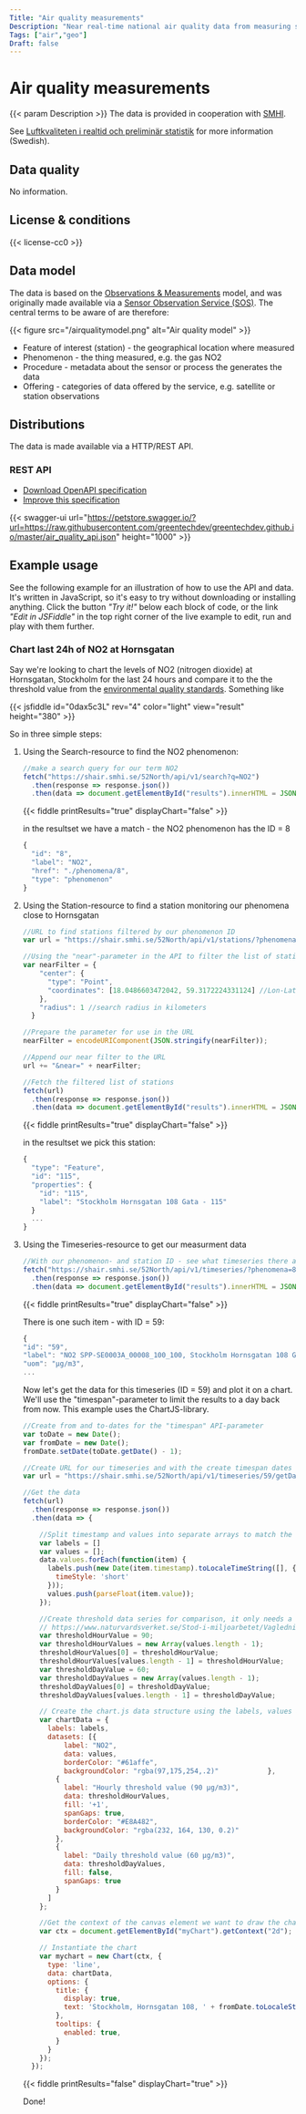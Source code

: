 ```yaml
---
Title: "Air quality measurements"
Description: "Near real-time national air quality data from measuring stations - the air quality data provides information on the levels of various air pollutants, including particles, nitrogen dioxide and ground-level ozone, in Swedish cities and in rural areas. The data is made available via a HTTP/REST API with various usage examples."
Tags: ["air","geo"]
Draft: false
---
```


# Air quality measurements

{{< param Description >}} The data is provided in cooperation with [SMHI](https://smhi.se).

See [Luftkvaliteten i realtid och preliminär statistik](https://www.naturvardsverket.se/Sa-mar-miljon/Klimat-och-luft/Statistik-om-luft/Luftkvaliteten-i-realtid/) for more information (Swedish).

## Data quality

No information.

## License & conditions 

{{< license-cc0 >}}

## Data model

The data is based on the [Observations & Measurements](https://en.wikipedia.org/wiki/Observations_and_Measurements) model, and was originally made available via a [Sensor Observation Service (SOS)](https://en.wikipedia.org/wiki/Sensor_Observation_Service). The central terms to be aware of are therefore:

{{< figure src="/airqualitymodel.png" alt="Air quality model" >}}

* Feature of interest (station) - the geographical location where measured
* Phenomenon - the thing measured, e.g. the gas NO2
* Procedure - metadata about the sensor or process the generates the data
* Offering - categories of data offered by the service, e.g. satellite or station observations

## Distributions

The data is made available via a HTTP/REST API.

### REST API

* [Download OpenAPI specification](https://raw.githubusercontent.com/greentechdev/greentechdev.github.io/master/air_quality_api.json)
* [Improve this specification](https://github.com/greentechdev/greentechdev.github.io/edit/master/air_quality_api.json)

{{< swagger-ui url="https://petstore.swagger.io/?url=https://raw.githubusercontent.com/greentechdev/greentechdev.github.io/master/air_quality_api.json" height="1000" >}}

## Example usage

See the following example for an illustration of how to use the API and data. It's written in JavaScript, so it's easy to try without downloading or installing anything. Click the button _"Try it!"_ below each block of code, or the link _"Edit in JSFiddle"_ in the top right corner of the live example to edit, run and play with them further.

### Chart last 24h of NO2 at Hornsgatan

Say we're looking to chart the levels of NO2 (nitrogen dioxide) at Hornsgatan, Stockholm for the last 24 hours and compare it to the the threshold value from the [environmental quality standards](https://www.naturvardsverket.se/Stod-i-miljoarbetet/Vagledningar/Luft-och-klimat/Miljokvalitetsnormer-for-utomhusluft/Gransvarden-malvarden-utvarderingstrosklar/). Something like

{{< jsfiddle id="0dax5c3L" rev="4" color="light" view="result" height="380" >}}

So in three simple steps:

1) Using the Search-resource to find the NO2 phenomenon:

    ```js
    //make a search query for our term NO2
    fetch("https://shair.smhi.se/52North/api/v1/search?q=NO2")
      .then(response => response.json())
      .then(data => document.getElementById("results").innerHTML = JSON.stringify(data, null, 2));
    ```
    {{< fiddle printResults="true" displayChart="false" >}}

    in the resultset we have a match - the NO2 phenomenon has the ID = 8  
    ```js  
    {
      "id": "8",
      "label": "NO2",
      "href": "./phenomena/8",
      "type": "phenomenon"
    }
    ```

1) Using the Station-resource to find a station monitoring our phenomena close to Hornsgatan


    ```js
    //URL to find stations filtered by our phenomenon ID 
    var url = "https://shair.smhi.se/52North/api/v1/stations/?phenomena=8";
    
    //Using the "near"-parameter in the API to filter the list of stations by closeness to a point on a map we pick 
    var nearFilter = {
        "center": {
          "type": "Point",
          "coordinates": [18.0486603472042, 59.3172224331124] //Lon-Lat for a point close to Hornsgatan (easy to get from Google maps or similar)
        },
        "radius": 1 //search radius in kilometers
      }

    //Prepare the parameter for use in the URL
    nearFilter = encodeURIComponent(JSON.stringify(nearFilter));

    //Append our near filter to the URL   
    url += "&near=" + nearFilter;
    
    //Fetch the filtered list of stations
    fetch(url)
      .then(response => response.json())
      .then(data => document.getElementById("results").innerHTML = JSON.stringify(data, null, 2));
    ```
    {{< fiddle printResults="true" displayChart="false" >}}
    
    in the resultset we pick this station:

    ```js
    {
      "type": "Feature",
      "id": "115",
      "properties": {
        "id": "115",
        "label": "Stockholm Hornsgatan 108 Gata - 115"
      }
      ...
    }
    ```
1) Using the Timeseries-resource to get our measurment data
    ```js
    //With our phenomenon- and station ID - see what timeseries there are  
    fetch("https://shair.smhi.se/52North/api/v1/timeseries/?phenomena=8&station=115")
      .then(response => response.json())
      .then(data => document.getElementById("results").innerHTML = JSON.stringify(data, null, 2));
    ```
    {{< fiddle printResults="true" displayChart="false" >}}
    
    There is one such item - with ID = 59:
    ```js
    {
    "id": "59",
    "label": "NO2 SPP-SE0003A_00008_100_100, Stockholm Hornsgatan 108 Gata - 115, SPP-SE0003A_00008_100_100",
    "uom": "µg/m3",
    ...
    ```
    Now let's get the data for this timeseries (ID = 59) and plot it on a chart. We'll use the "timespan"-parameter to limit the results to a day back from now. This example uses the ChartJS-library.

    ```js
    //Create from and to-dates for the "timespan" API-parameter
    var toDate = new Date();
    var fromDate = new Date();
    fromDate.setDate(toDate.getDate() - 1);

    //Create URL for our timeseries and with the create timespan dates
    var url = "https://shair.smhi.se/52North/api/v1/timeseries/59/getData?timespan=" + fromDate.toISOString() + "/" + toDate.toISOString();

    //Get the data
    fetch(url)
      .then(response => response.json())
      .then(data => {

        //Split timestamp and values into separate arrays to match the chart input
        var labels = []
        var values = [];
        data.values.forEach(function(item) {
          labels.push(new Date(item.timestamp).toLocaleTimeString([], {
            timeStyle: 'short'
          }));
          values.push(parseFloat(item.value));
        });

        //Create threshold data series for comparison, it only needs a start and end value. Source:
        // https://www.naturvardsverket.se/Stod-i-miljoarbetet/Vagledningar/Luft-och-klimat/Miljokvalitetsnormer-for-utomhusluft/Gransvarden-malvarden-utvarderingstrosklar/
        var thresholdHourValue = 90;
        var thresholdHourValues = new Array(values.length - 1);
        thresholdHourValues[0] = thresholdHourValue;
        thresholdHourValues[values.length - 1] = thresholdHourValue;
        var thresholdDayValue = 60;
        var thresholdDayValues = new Array(values.length - 1);
        thresholdDayValues[0] = thresholdDayValue;
        thresholdDayValues[values.length - 1] = thresholdDayValue;

        // Create the chart.js data structure using the labels, values and thresholdValues just created
        var chartData = {
          labels: labels,
          datasets: [{
              label: "NO2",
              data: values,
              borderColor: "#61affe",
              backgroundColor: "rgba(97,175,254,.2)"            },
            {
              label: "Hourly threshold value (90 µg/m3)",
              data: thresholdHourValues,
              fill: '+1',
              spanGaps: true,
              borderColor: "#E8A482",
              backgroundColor: "rgba(232, 164, 130, 0.2)"
            },
            {
              label: "Daily threshold value (60 µg/m3)",
              data: thresholdDayValues,
              fill: false,
              spanGaps: true
            }
          ]
        };

        //Get the context of the canvas element we want to draw the chart on
        var ctx = document.getElementById("myChart").getContext("2d");

        // Instantiate the chart
        var mychart = new Chart(ctx, {
          type: 'line',
          data: chartData,
          options: {
            title: {
              display: true,
              text: 'Stockholm, Hornsgatan 108, ' + fromDate.toLocaleString() + ' - ' + toDate.toLocaleString(),
            },
            tooltips: {
              enabled: true,
            }
          }
        });
      });


    ```
    {{< fiddle printResults="false" displayChart="true" >}}

    Done!